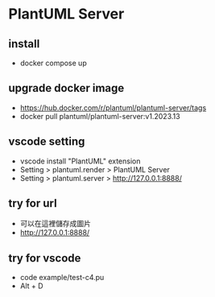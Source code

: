# PlantUML Server

## install

- docker compose up

## upgrade docker image

- https://hub.docker.com/r/plantuml/plantuml-server/tags
- docker pull plantuml/plantuml-server:v1.2023.13

## vscode setting

- vscode install "PlantUML" extension
- Setting > plantuml.render > PlantUML Server
- Setting > plantuml.server > http://127.0.0.1:8888/

## try for url

- 可以在這裡儲存成圖片
- http://127.0.0.1:8888/

## try for vscode

- code example/test-c4.pu
- Alt + D
